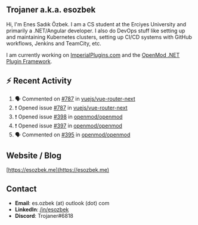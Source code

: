 ##  Trojaner a.k.a. esozbek
Hi, I'm Enes Sadık Özbek. I am a CS student at the Erciyes University and primarily a .NET/Angular developer. I also do DevOps stuff like setting up and maintaining Kubernetes clusters, setting up CI/CD systems with GitHub workflows, Jenkins and TeamCity, etc.

I am currently working on [ImperialPlugins.com](https://imperialplugins.com) and the [OpenMod .NET Plugin Framework](https://github.com/openmod/openmod). 

## :zap: Recent Activity

<!--START_SECTION:activity-->
1. 🗣 Commented on [#787](https://github.com/vuejs/vue-router-next/issues/787) in [vuejs/vue-router-next](https://github.com/vuejs/vue-router-next)
2. ❗️ Opened issue [#787](https://github.com/vuejs/vue-router-next/issues/787) in [vuejs/vue-router-next](https://github.com/vuejs/vue-router-next)
3. ❗️ Opened issue [#398](https://github.com/openmod/openmod/issues/398) in [openmod/openmod](https://github.com/openmod/openmod)
4. ❗️ Opened issue [#397](https://github.com/openmod/openmod/issues/397) in [openmod/openmod](https://github.com/openmod/openmod)
5. 🗣 Commented on [#395](https://github.com/openmod/openmod/issues/395) in [openmod/openmod](https://github.com/openmod/openmod)
<!--END_SECTION:activity-->

## Website / Blog
[https://esozbek.me](https://esozbek.me)

## Contact
- **Email**: es.ozbek (at) outlook (dot) com
- **LinkedIn**: [/in/esozbek](https://linkedin.com/in/esozbek)
- **Discord**: Trojaner#6818
